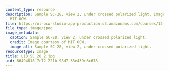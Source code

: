 ```yaml
---
content_type: resource
description: Sample SC-28, view 2, under crossed polarized light. Image courtesy of
  MIT OCW.
file: https://ol-ocw-studio-app-production.s3.amazonaws.com/courses/12-109-petrology-fall-2005/864948187c72221b98d733e439e3c678_L13_SC_28_2.jpg
file_type: image/jpeg
image_metadata:
  caption: Sample SC-28, view 2, under crossed polarized light.
  credit: Image courtesy of MIT OCW.
  image-alt: Sample SC-28, view 2, under crossed polarized light.
resourcetype: Image
title: L13_SC_28_2.jpg
uid: 86494818-7c72-221b-98d7-33e439e3c678
---
```

